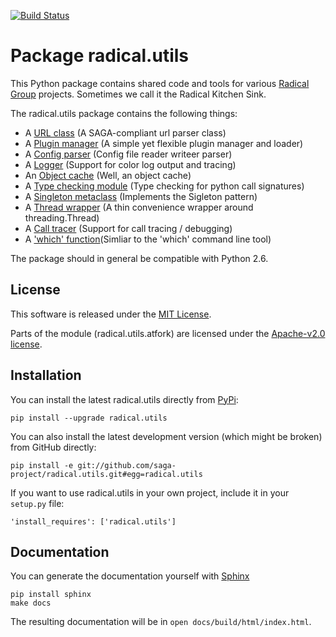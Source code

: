
[![Build Status](https://travis-ci.org/radical-cybertools/radical.utils.svg?branch=devel)](https://travis-ci.org/radical-cybertools/radical.utils)

Package radical.utils
=====================

This Python package contains shared code and tools for various 
[Radical Group](http://radical.rutgers.edu) projects. Sometimes we call it the 
Radical Kitchen Sink.  

The radical.utils package contains the following things:

* A [URL class](https://github.com/saga-project/radical.utils/blob/master/radical/utils/url.py) (A SAGA-compliant url parser class)
* A [Plugin manager](https://github.com/saga-project/radical.utils/blob/master/radical/utils/plugin_manager.py) (A simple yet flexible plugin manager and loader)
* A [Config parser](https://github.com/saga-project/radical.utils/tree/master/radical/utils/config) (Config file reader writeer parser)
* A [Logger](https://github.com/saga-project/radical.utils/tree/master/radical/utils/logger) (Support for color log output and tracing)
* An [Object cache](https://github.com/saga-project/radical.utils/blob/master/radical/utils/object_cache.py) (Well, an object cache)
* A [Type checking module](https://github.com/saga-project/radical.utils/blob/master/radical/utils/signatures.py) (Type checking for python call signatures)
* A [Singleton metaclass](https://github.com/saga-project/radical.utils/blob/master/radical/utils/singleton.py) (Implements the Sigleton pattern)
* A [Thread wrapper](https://github.com/saga-project/radical.utils/blob/master/radical/utils/threads.py) (A thin convenience wrapper around threading.Thread)
* A [Call tracer](https://github.com/saga-project/radical.utils/blob/master/radical/utils/tracer.py) (Support for call tracing / debugging)
* A ['which' function](https://github.com/saga-project/radical.utils/blob/master/radical/utils/which.py)(Simliar to the 'which' command line tool)

The package should in general be compatible with Python 2.6.



License
-------

This software is released under the 
[MIT License](http://opensource.org/licenses/MIT).

Parts of the module (radical.utils.atfork) are licensed under the [Apache-v2.0
license](http://www.apache.org/licenses/).


Installation 
------------

You can install the latest radical.utils directly from [PyPi](https://pypi.python.org/pypi/radical.utils/):

    pip install --upgrade radical.utils

You can also install the latest development version (which might be broken)
from GitHub directly:

    pip install -e git://github.com/saga-project/radical.utils.git#egg=radical.utils

If you want to use radical.utils in your own project, include it in your 
`setup.py` file:

    'install_requires': ['radical.utils']


Documentation
-------------

You can generate the documentation yourself with [Sphinx](http://sphinx-doc.org/)

    pip install sphinx
    make docs

The resulting documentation will be in `open docs/build/html/index.html`.

